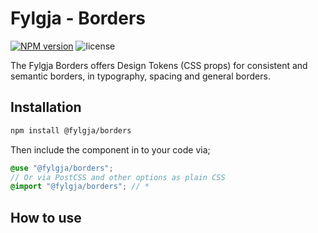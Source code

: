 # Fylgja - Borders

[![NPM version](https://img.shields.io/npm/v/@fylgja/borders)](https://www.npmjs.org/package/@fylgja/borders)
![license](https://img.shields.io/github/license/fylgja/fylgja)

The Fylgja Borders offers Design Tokens (CSS props) for consistent and semantic borders,
in typography, spacing and general borders.

## Installation

```bash
npm install @fylgja/borders
```

Then include the component in to your code via;

```scss
@use "@fylgja/borders";
// Or via PostCSS and other options as plain CSS
@import "@fylgja/borders"; // *
```

## How to use

